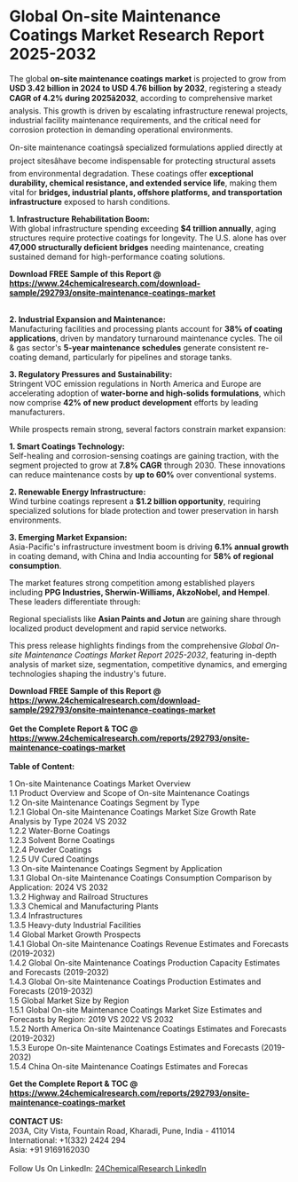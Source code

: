 <h1>Global On-site Maintenance Coatings Market Research Report 2025-2032</h1><p>The global <strong>on-site maintenance coatings market</strong> is projected to grow from <strong>USD 3.42 billion in 2024 to USD 4.76 billion by 2032</strong>, registering a steady <strong>CAGR of 4.2% during 2025â2032</strong>, according to comprehensive market analysis. This growth is driven by escalating infrastructure renewal projects, industrial facility maintenance requirements, and the critical need for corrosion protection in demanding operational environments.</p><p>On-site maintenance coatingsâ specialized formulations applied directly at project sitesâhave become indispensable for protecting structural assets from environmental degradation. These coatings offer <strong>exceptional durability, chemical resistance, and extended service life</strong>, making them vital for <strong>bridges, industrial plants, offshore platforms, and transportation infrastructure</strong> exposed to harsh conditions.</p><p><strong>1. Infrastructure Rehabilitation Boom:</strong><br>
With global infrastructure spending exceeding <strong>$4 trillion annually</strong>, aging structures require protective coatings for longevity. The U.S. alone has over <strong>47,000 structurally deficient bridges</strong> needing maintenance, creating sustained demand for high-performance coating solutions.</p><div><b>Download FREE Sample of this Report @ 
            <a href="https://www.24chemicalresearch.com/download-sample/292793/onsite-maintenance-coatings-market">
            https://www.24chemicalresearch.com/download-sample/292793/onsite-maintenance-coatings-market</a></b></div><br><p><strong>2. Industrial Expansion and Maintenance:</strong><br>
Manufacturing facilities and processing plants account for <strong>38% of coating applications</strong>, driven by mandatory turnaround maintenance cycles. The oil &amp; gas sector's <strong>5-year maintenance schedules</strong> generate consistent re-coating demand, particularly for pipelines and storage tanks.</p><p><strong>3. Regulatory Pressures and Sustainability:</strong><br>
Stringent VOC emission regulations in North America and Europe are accelerating adoption of <strong>water-borne and high-solids formulations</strong>, which now comprise <strong>42% of new product development</strong> efforts by leading manufacturers.</p><p>While prospects remain strong, several factors constrain market expansion:</p><p><strong>1. Smart Coatings Technology:</strong><br>
Self-healing and corrosion-sensing coatings are gaining traction, with the segment projected to grow at <strong>7.8% CAGR</strong> through 2030. These innovations can reduce maintenance costs by <strong>up to 60%</strong> over conventional systems.</p><p><strong>2. Renewable Energy Infrastructure:</strong><br>
Wind turbine coatings represent a <strong>$1.2 billion opportunity</strong>, requiring specialized solutions for blade protection and tower preservation in harsh environments.</p><p><strong>3. Emerging Market Expansion:</strong><br>
Asia-Pacific's infrastructure investment boom is driving <strong>6.1% annual growth</strong> in coating demand, with China and India accounting for <strong>58% of regional consumption</strong>.</p><p>The market features strong competition among established players including <strong>PPG Industries, Sherwin-Williams, AkzoNobel, and Hempel</strong>. These leaders differentiate through:</p><p>Regional specialists like <strong>Asian Paints and Jotun</strong> are gaining share through localized product development and rapid service networks.</p><p>This press release highlights findings from the comprehensive <em>Global On-site Maintenance Coatings Market Report 2025-2032</em>, featuring in-depth analysis of market size, segmentation, competitive dynamics, and emerging technologies shaping the industry's future.</p><div><b>Download FREE Sample of this Report @ 
            <a href="https://www.24chemicalresearch.com/download-sample/292793/onsite-maintenance-coatings-market">
            https://www.24chemicalresearch.com/download-sample/292793/onsite-maintenance-coatings-market</a></b></div><br><div><b>Get the Complete Report & TOC @ 
            <a href="https://www.24chemicalresearch.com/reports/292793/onsite-maintenance-coatings-market">
            https://www.24chemicalresearch.com/reports/292793/onsite-maintenance-coatings-market</a></b></div><br>
            <b>Table of Content:</b><p>1 On-site Maintenance Coatings Market Overview<br />
    1.1 Product Overview and Scope of On-site Maintenance Coatings<br />
    1.2 On-site Maintenance Coatings Segment by Type<br />
        1.2.1 Global On-site Maintenance Coatings Market Size Growth Rate Analysis by Type 2024 VS 2032<br />
        1.2.2 Water-Borne Coatings<br />
        1.2.3 Solvent Borne Coatings<br />
        1.2.4 Powder Coatings<br />
        1.2.5 UV Cured Coatings<br />
    1.3 On-site Maintenance Coatings Segment by Application<br />
        1.3.1 Global On-site Maintenance Coatings Consumption Comparison by Application: 2024 VS 2032<br />
        1.3.2 Highway and Railroad Structures<br />
        1.3.3 Chemical and Manufacturing Plants<br />
        1.3.4 Infrastructures<br />
        1.3.5 Heavy-duty Industrial Facilities<br />
    1.4 Global Market Growth Prospects<br />
        1.4.1 Global On-site Maintenance Coatings Revenue Estimates and Forecasts (2019-2032)<br />
        1.4.2 Global On-site Maintenance Coatings Production Capacity Estimates and Forecasts (2019-2032)<br />
        1.4.3 Global On-site Maintenance Coatings Production Estimates and Forecasts (2019-2032)<br />
    1.5 Global Market Size by Region<br />
        1.5.1 Global On-site Maintenance Coatings Market Size Estimates and Forecasts by Region: 2019 VS 2022 VS 2032<br />
        1.5.2 North America On-site Maintenance Coatings Estimates and Forecasts (2019-2032)<br />
        1.5.3 Europe On-site Maintenance Coatings Estimates and Forecasts (2019-2032)<br />
        1.5.4 China On-site Maintenance Coatings Estimates and Forecas</p><div><b>Get the Complete Report & TOC @ 
            <a href="https://www.24chemicalresearch.com/reports/292793/onsite-maintenance-coatings-market">
            https://www.24chemicalresearch.com/reports/292793/onsite-maintenance-coatings-market</a></b></div><br><b>CONTACT US:</b><br>
            203A, City Vista, Fountain Road, Kharadi, Pune, India - 411014<br>
            International: +1(332) 2424 294<br>
            Asia: +91 9169162030 <br><br>
            Follow Us On LinkedIn: <a href="https://www.linkedin.com/company/24chemicalresearch/">24ChemicalResearch LinkedIn</a>
